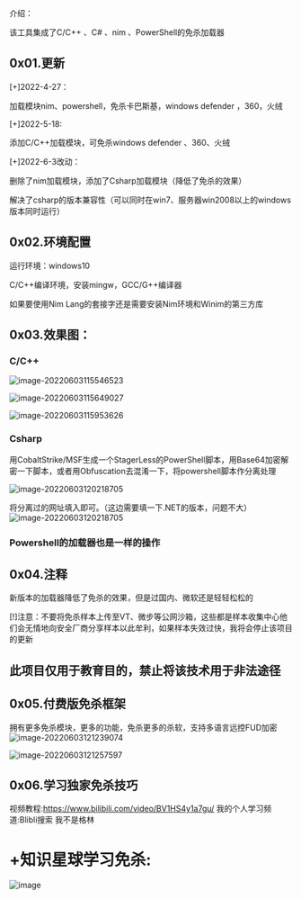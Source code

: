 介绍：

该工具集成了C/C++ 、C# 、nim 、PowerShell的免杀加载器





## 0x01.更新

[+]2022-4-27：

加载模块nim、powershell，免杀卡巴斯基，windows defender ，360，火绒

[+]2022-5-18:

添加C/C++加载模块，可免杀windows defender 、360、火绒

[+]2022-6-3改动：

删除了nim加载模块，添加了Csharp加载模块（降低了免杀的效果）

解决了csharp的版本兼容性（可以同时在win7、服务器win2008以上的windows版本同时运行）



## 0x02.环境配置

运行环境：windows10

C/C++编译环境，安装mingw，GCC/G++编译器

如果要使用Nim Lang的套接字还是需要安装Nim环境和Winim的第三方库



## 0x03.效果图：

### C/C++

![image-20220603115546523](https://user-images.githubusercontent.com/89376703/171785352-ef3ef6eb-3d7f-4e4a-89e5-85c34b757730.png)

![image-20220603115649027](https://user-images.githubusercontent.com/89376703/171785644-f5698bbe-7338-4286-adff-15d81f145a09.png)


![image-20220603115953626](https://user-images.githubusercontent.com/89376703/171785670-32590cff-2366-4ed2-97d6-00c75848ca36.png)


### Csharp

用CobaltStrike/MSF生成一个StagerLess的PowerShell脚本，用Base64加密解密一下脚本，或者用Obfuscation去混淆一下，将powershell脚本作分离处理

![image-20220603120218705](https://user-images.githubusercontent.com/89376703/171785685-08b2e011-18c0-449b-b7c1-d2823e002aa5.png)

将分离过的网址填入即可。（这边需要填一下.NET的版本，问题不大）
![image-20220603120218705](https://user-images.githubusercontent.com/89376703/171785748-ee462a2b-c733-4708-82bd-1dab18905e51.png)





### Powershell的加载器也是一样的操作



## 0x04.注释

新版本的加载器降低了免杀的效果，但是过国内、微软还是轻轻松松的

[!]注意：不要将免杀样本上传至VT、微步等公网沙箱，这些都是样本收集中心他们会无情地向安全厂商分享样本以此牟利，如果样本失效过快，我将会停止该项目的更新


## 此项目仅用于教育目的，禁止将该技术用于非法途径


## 0x05.付费版免杀框架

拥有更多免杀模块，更多的功能，免杀更多的杀软，支持多语言远控FUD加密
![image-20220603121239074](https://user-images.githubusercontent.com/89376703/171785705-b2f17c5e-aec8-4d16-99a2-b6a46c51cd49.png)

![image-20220603121257597](https://user-images.githubusercontent.com/89376703/171785718-a10306e0-2793-4b75-950e-faef1743a4bb.png)



## 0x06.学习独家免杀技巧
视频教程:https://www.bilibili.com/video/BV1HS4y1a7gu/
我的个人学习频道:Blibli搜索 我不是格林

# +知识星球学习免杀:

![image](https://user-images.githubusercontent.com/89376703/165324647-52f42926-cd0f-4da6-91cb-73bceffd5224.png)


